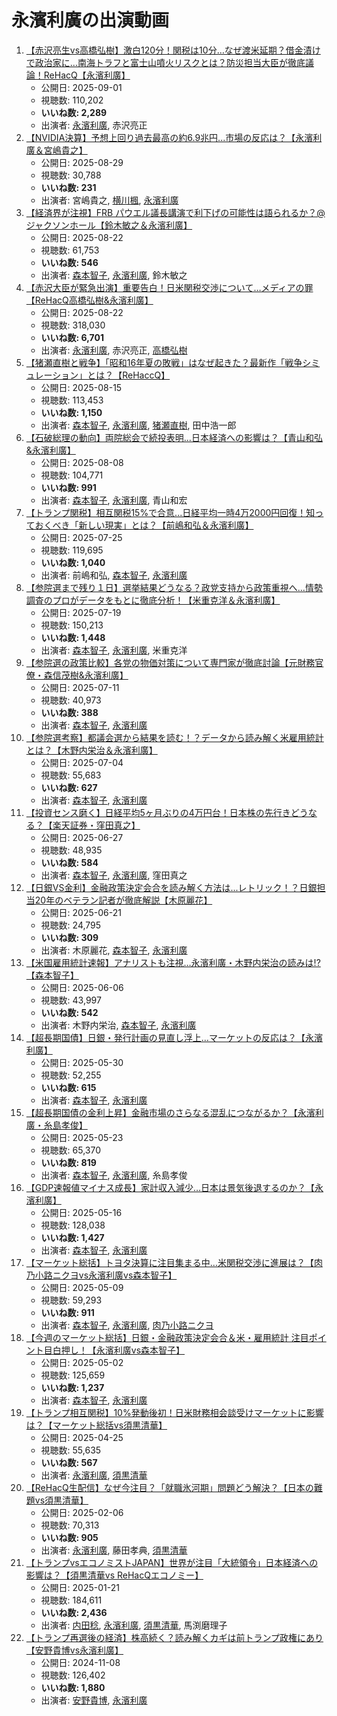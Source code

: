 # 永濱利廣の出演動画

1.  [【赤沢亮生vs高橋弘樹】激白120分！関税は10分…なぜ渡米延期？借金漬けで政治家に…南海トラフと富士山噴火リスクとは？防災担当大臣が徹底議論！ReHacQ【永濱利廣】](https://www.youtube.com/watch?v=UyennZ68-Lk)
    -   公開日: 2025-09-01
    -   視聴数: 110,202
    -   **いいね数: 2,289**
    -   出演者: [永濱利廣](/rehacq_fan/people/永濱利廣 "wikilink"), 赤沢亮正
1.  [【NVIDIA決算】予想上回り過去最高の約6.9兆円...市場の反応は？【永濱利廣＆宮嶋貴之】](https://www.youtube.com/watch?v=cttUgH1xh9U)
    -   公開日: 2025-08-29
    -   視聴数: 30,788
    -   **いいね数: 231**
    -   出演者: 宮嶋貴之, [横川楓](/rehacq_fan/people/横川楓 "wikilink"), [永濱利廣](/rehacq_fan/people/永濱利廣 "wikilink")
1.  [【経済界が注視】FRB パウエル議長講演で利下げの可能性は語られるか？@ジャクソンホール【鈴⽊敏之＆永濱利廣】](https://www.youtube.com/watch?v=qAJcS4ZR_Lg)
    -   公開日: 2025-08-22
    -   視聴数: 61,753
    -   **いいね数: 546**
    -   出演者: [森本智子](/rehacq_fan/people/森本智子 "wikilink"), [永濱利廣](/rehacq_fan/people/永濱利廣 "wikilink"), 鈴⽊敏之
1.  [【赤沢大臣が緊急出演】重要告白！日米関税交渉について…メディアの罪【ReHacQ高橋弘樹&永濱利廣】](https://www.youtube.com/watch?v=ZDudUHeL1XQ)
    -   公開日: 2025-08-22
    -   視聴数: 318,030
    -   **いいね数: 6,701**
    -   出演者: [永濱利廣](/rehacq_fan/people/永濱利廣 "wikilink"), 赤沢亮正, [高橋弘樹](/rehacq_fan/people/高橋弘樹 "wikilink")
1.  [【猪瀬直樹と戦争】「昭和16年夏の敗戦」はなぜ起きた？最新作「戦争シミュレーション」とは？【ReHaccQ】](https://www.youtube.com/watch?v=uUoafyaAiw8)
    -   公開日: 2025-08-15
    -   視聴数: 113,453
    -   **いいね数: 1,150**
    -   出演者: [森本智子](/rehacq_fan/people/森本智子 "wikilink"), [永濱利廣](/rehacq_fan/people/永濱利廣 "wikilink"), [猪瀬直樹](/rehacq_fan/people/猪瀬直樹 "wikilink"), 田中浩一郎
1.  [【石破総理の動向】両院総会で続投表明...日本経済への影響は？【青山和弘&永濱利廣】](https://www.youtube.com/watch?v=lJ5qNDYVJ8A)
    -   公開日: 2025-08-08
    -   視聴数: 104,771
    -   **いいね数: 991**
    -   出演者: [森本智子](/rehacq_fan/people/森本智子 "wikilink"), [永濱利廣](/rehacq_fan/people/永濱利廣 "wikilink"), 青山和宏
1.  [【トランプ関税】相互関税15%で合意...日経平均一時4万2000円回復！知っておくべき「新しい現実」とは？【前嶋和弘＆永濱利廣】](https://www.youtube.com/watch?v=i2KTcQt-fnU)
    -   公開日: 2025-07-25
    -   視聴数: 119,695
    -   **いいね数: 1,040**
    -   出演者: 前嶋和弘, [森本智子](/rehacq_fan/people/森本智子 "wikilink"), [永濱利廣](/rehacq_fan/people/永濱利廣 "wikilink")
1.  [【参院選まで残り１日】選挙結果どうなる？政党支持から政策重視へ...情勢調査のプロがデータをもとに徹底分析！【米重克洋＆永濱利廣】](https://www.youtube.com/watch?v=JQNV6vQbou8)
    -   公開日: 2025-07-19
    -   視聴数: 150,213
    -   **いいね数: 1,448**
    -   出演者: [森本智子](/rehacq_fan/people/森本智子 "wikilink"), [永濱利廣](/rehacq_fan/people/永濱利廣 "wikilink"), 米重克洋
1.  [【参院選の政策比較】各党の物価対策について専門家が徹底討論【元財務官僚・森信茂樹&永濱利廣】](https://www.youtube.com/watch?v=DDCzJGJ5UaQ)
    -   公開日: 2025-07-11
    -   視聴数: 40,973
    -   **いいね数: 388**
    -   出演者: [森本智子](/rehacq_fan/people/森本智子 "wikilink"), [永濱利廣](/rehacq_fan/people/永濱利廣 "wikilink")
1.  [【参院選考察】都議会選から結果を読む！？データから読み解く米雇用統計とは？【木野内栄治＆永濱利廣】](https://www.youtube.com/watch?v=NFwyxENx_f8)
    -   公開日: 2025-07-04
    -   視聴数: 55,683
    -   **いいね数: 627**
    -   出演者: [森本智子](/rehacq_fan/people/森本智子 "wikilink"), [永濱利廣](/rehacq_fan/people/永濱利廣 "wikilink")
1.  [【投資センス磨く】日経平均5ヶ月ぶりの4万円台！日本株の先行きどうなる？【楽天証券・窪田真之】](https://www.youtube.com/watch?v=F6F12LBWZZU)
    -   公開日: 2025-06-27
    -   視聴数: 48,935
    -   **いいね数: 584**
    -   出演者: [森本智子](/rehacq_fan/people/森本智子 "wikilink"), [永濱利廣](/rehacq_fan/people/永濱利廣 "wikilink"), 窪田真之
1.  [【日銀VS金利】金融政策決定会合を読み解く方法は...レトリック！？日銀担当20年のベテラン記者が徹底解説【木原麗花】](https://www.youtube.com/watch?v=8_r8DybONro)
    -   公開日: 2025-06-21
    -   視聴数: 24,795
    -   **いいね数: 309**
    -   出演者: 木原麗花, [森本智子](/rehacq_fan/people/森本智子 "wikilink"), [永濱利廣](/rehacq_fan/people/永濱利廣 "wikilink")
1.  [【米国雇用統計速報】アナリストも注視…永濱利廣・木野内栄治の読みは!?【森本智子】](https://www.youtube.com/watch?v=RZ3FHNX7cUQ)
    -   公開日: 2025-06-06
    -   視聴数: 43,997
    -   **いいね数: 542**
    -   出演者: 木野内栄治, [森本智子](/rehacq_fan/people/森本智子 "wikilink"), [永濱利廣](/rehacq_fan/people/永濱利廣 "wikilink")
1.  [【超長期国債】日銀・発行計画の見直し浮上…マーケットの反応は？【永濱利廣】](https://www.youtube.com/watch?v=aAjHat0wnaU)
    -   公開日: 2025-05-30
    -   視聴数: 52,255
    -   **いいね数: 615**
    -   出演者: [森本智子](/rehacq_fan/people/森本智子 "wikilink"), [永濱利廣](/rehacq_fan/people/永濱利廣 "wikilink")
1.  [【超長期国債の金利上昇】金融市場のさらなる混乱につながるか？【永濱利廣・糸島孝俊】](https://www.youtube.com/watch?v=qSLMIKQjR90)
    -   公開日: 2025-05-23
    -   視聴数: 65,370
    -   **いいね数: 819**
    -   出演者: [森本智子](/rehacq_fan/people/森本智子 "wikilink"), [永濱利廣](/rehacq_fan/people/永濱利廣 "wikilink"), 糸島孝俊
1.  [【GDP速報値マイナス成長】家計収入減少…日本は景気後退するのか？【永濱利廣】](https://www.youtube.com/watch?v=Jw-_4XnXMIc)
    -   公開日: 2025-05-16
    -   視聴数: 128,038
    -   **いいね数: 1,427**
    -   出演者: [森本智子](/rehacq_fan/people/森本智子 "wikilink"), [永濱利廣](/rehacq_fan/people/永濱利廣 "wikilink")
1.  [【マーケット総括】トヨタ決算に注目集まる中…米関税交渉に進展は？【肉乃小路ニクヨvs永濱利廣vs森本智子】](https://www.youtube.com/watch?v=akRF38q112M)
    -   公開日: 2025-05-09
    -   視聴数: 59,293
    -   **いいね数: 911**
    -   出演者: [森本智子](/rehacq_fan/people/森本智子 "wikilink"), [永濱利廣](/rehacq_fan/people/永濱利廣 "wikilink"), [肉乃小路ニクヨ](/rehacq_fan/people/肉乃小路ニクヨ "wikilink")
1.  [【今週のマーケット総括】日銀・金融政策決定会合＆米・雇用統計 注目ポイント目白押し！【永濱利廣vs森本智子】](https://www.youtube.com/watch?v=Z7R_rwjSgvI)
    -   公開日: 2025-05-02
    -   視聴数: 125,659
    -   **いいね数: 1,237**
    -   出演者: [森本智子](/rehacq_fan/people/森本智子 "wikilink"), [永濱利廣](/rehacq_fan/people/永濱利廣 "wikilink")
1.  [【トランプ相互関税】10%発動後初！日米財務相会談受けマーケットに影響は？【マーケット総括vs須黒清華】](https://www.youtube.com/watch?v=f7aI2XWDKVg)
    -   公開日: 2025-04-25
    -   視聴数: 55,635
    -   **いいね数: 567**
    -   出演者: [永濱利廣](/rehacq_fan/people/永濱利廣 "wikilink"), [須黒清華](/rehacq_fan/people/須黒清華 "wikilink")
1.  [【ReHacQ生配信】なぜ今注目？「就職氷河期」問題どう解決？【日本の難題vs須黒清華】](https://www.youtube.com/watch?v=FXV6yHy2U2E)
    -   公開日: 2025-02-06
    -   視聴数: 70,313
    -   **いいね数: 905**
    -   出演者: [永濱利廣](/rehacq_fan/people/永濱利廣 "wikilink"), 藤田孝典, [須黒清華](/rehacq_fan/people/須黒清華 "wikilink")
1.  [【トランプvsエコノミストJAPAN】世界が注目「大統領令」日本経済への影響は？【須黒清華vs ReHacQエコノミー】](https://www.youtube.com/watch?v=0Lb5CKEGSqI)
    -   公開日: 2025-01-21
    -   視聴数: 184,611
    -   **いいね数: 2,436**
    -   出演者: [内田稔](/rehacq_fan/people/内田稔 "wikilink"), [永濱利廣](/rehacq_fan/people/永濱利廣 "wikilink"), [須黒清華](/rehacq_fan/people/須黒清華 "wikilink"), 馬渕磨理子
1.  [【トランプ再選後の経済】株高続く？読み解くカギは前トランプ政権にあり【安野貴博vs永濱利廣】](https://www.youtube.com/watch?v=ZnMOG1imfHk)
    -   公開日: 2024-11-08
    -   視聴数: 126,402
    -   **いいね数: 1,880**
    -   出演者: [安野貴博](/rehacq_fan/people/安野貴博 "wikilink"), [永濱利廣](/rehacq_fan/people/永濱利廣 "wikilink")
